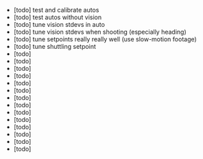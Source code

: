  - [todo] test and calibrate autos
 - [todo] test autos without vision
 - [todo] tune vision stdevs in auto
 - [todo] tune vision stdevs when shooting (especially heading)
 - [todo] tune setpoints really really well (use slow-motion footage)
 - [todo] tune shuttling setpoint
 - [todo]
 - [todo]
 - [todo]
 - [todo]
 - [todo]
 - [todo]
 - [todo]
 - [todo]
 - [todo]
 - [todo]
 - [todo]
 - [todo]
 - [todo]
 - [todo]